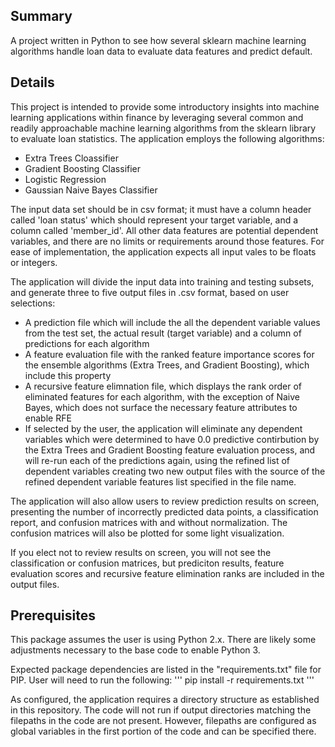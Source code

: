 ## Summary
A project written in Python to see how several sklearn machine learning algorithms handle loan data to evaluate data features and predict default.

## Details
This project is intended to provide some introductory insights into machine learning applications within finance by leveraging several common and
readily approachable machine learning algorithms from the sklearn library to evaluate loan statistics.
The application employs the following algorithms:  
  - Extra Trees Cloassifier
  - Gradient Boosting Classifier
  - Logistic Regression
  - Gaussian Naive Bayes Classifier

The input data set should be in csv format; it must have a column header called 'loan status' which should represent your target variable, and a
column called 'member_id'.  All other data features are potential dependent variables, and there are no limits or requirements around those features.
For ease of implementation, the application expects all input vales to be floats or integers.

The application will divide the input data into training and testing subsets, and generate three to five output files in .csv format, based on user selections:
  - A prediction file which will include the all the dependent variable values from the test set, the actual result (target variable) and a column of predictions
    for each algorithm
  - A feature evaluation file with the ranked feature importance scores for the ensemble algorithms (Extra Trees, and Gradient Boosting), which include this property
  - A recursive feature elimnation file, which displays the rank order of eliminated features for each algorithm, with the exception of Naive Bayes, which does not
    surface the necessary feature attributes to enable RFE
  - If selected by the user, the application will eliminate any dependent variables which were determined to have 0.0 predictive contirbution by the Extra Trees
    and Gradient Boosting feature evaluation process, and will re-run each of the predictions again, using the refined list of dependent variables creating two new output files with the source of the refined dependent variable features list specified in the file name.

The application will also allow users to review prediction results on screen, presenting the number of incorrectly predicted data points, a classification report, and
confusion matrices with and without normalization.  The confusion matrices will also be plotted for some light visualization.  

If you elect not to review results on screen, you will not see the classification or confusion matrices, but prediciton results, feature evaluation scores and
recursive feature elimination ranks are included in the output files.  

## Prerequisites
This package assumes the user is using Python 2.x.  There are likely some adjustments necessary to the base code to enable Python 3.

Expected package dependencies are listed in the "requirements.txt" file for PIP.  User will need to run the following:
'''
pip install -r requirements.txt
'''

As configured, the application requires a directory structure as established in this repository.  The code will not run if output directories matching the filepaths in
the code are not present.  However, filepaths are configured as global variables in the first portion of the code and can be specified there.  
